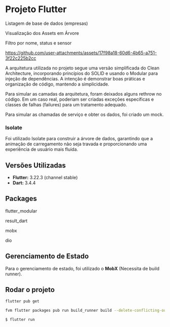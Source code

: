 # Projeto Flutter

Listagem de base de dados (empresas)

Visualização dos Assets em Árvore

Filtro por nome, status e sensor

https://github.com/user-attachments/assets/17f98a18-60d6-4b65-a751-3f22c225b2cc

A arquitetura utilizada no projeto segue uma versão simplificada do Clean Architecture, incorporando princípios do SOLID e usando o Modular para injeção de dependências. A intenção é demonstrar boas práticas e organização de código, mantendo a simplicidade.

Para simular as camadas da arquitetura, foram deixados alguns rethrow no código. Em um caso real, poderiam ser criadas exceções específicas e classes de falhas (failures) para um tratamento adequado.

Para simular as chamadas de serviço e obter os dados, foi criado um mock.

### Isolate
Foi utilizado Isolate para construir a árvore de dados, garantindo que a animação de carregamento não seja travada e proporcionando uma experiência de usuário mais fluida.

## Versões Utilizadas

- **Flutter:** 3.22.3 (channel stable)
- **Dart:** 3.4.4

## Packages
flutter_modular

result_dart

mobx

dio

## Gerenciamento de Estado

Para o gerenciamento de estado, foi utilizado o **MobX** (Necessita de build runner).

## Rodar o projeto

```sh
flutter pub get

fvm flutter packages pub run build_runner build --delete-conflicting-outputs

$ flutter run
